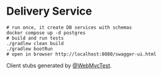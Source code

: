 # Delivery Service

```shell
# run once, it create DB services with schemas
docker compose up -d postgres
# build and run tests
./gradlew clean build
./gradlew bootRun
# open in browser http://localhost:8080/swagger-ui.html
```

Client stubs generated by [@WebMvcTest](src/test/java/ru/romanow/delivery/web/DeliveryControllerTest.kt).
